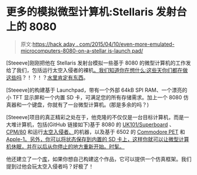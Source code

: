 # 更多的模拟微型计算机:Stellaris 发射台上的 8080

> 原文:[https://hack aday . com/2015/04/10/even-more-emulated-microcomputers-8080-on-a-stellar is-launch pad/](https://hackaday.com/2015/04/10/even-more-emulated-microcomputers-8080-on-a-stellaris-launchpad/)

[Steeeve]刚刚把他在 Stellaris 发射台模拟一些基于 8080 的微型计算机的工作发给了我们，包括运行太空入侵者的裸机[。我们知道你在想什么:](http://programmablehardware.blogspot.ie/2014/12/space-invaders.html)[这些天你们都在做这些吗](http://hackaday.com/2015/04/08/an-apple-emulator-on-an-arduino-uno/)？！？！？[水里肯定有东西](http://hackaday.com/2015/04/07/the-dan64-a-minimal-hardware-avr-microcomputer/)。

[Steeeve]的构建基于 Launchpad，带有一个外部 64kB SPI RAM、一个漂亮的小 TFT 显示屏和一个内置 SD 卡，可满足您的所有存储需求。加上一个 8080 仿真器和一个键盘，你就有了一台微型计算机。(那是多余的吗？)

[Steeeve]项目的真正精彩之处在于，他克隆的不仅仅是一台目标计算机，而是一大堆计算机，包括(GitHub 链接如下)基于 8080 的 [UK101/Superboard](https://github.com/jscrane/UK101) 、 [CPM/80](https://github.com/jscrane/cpm80) 和运行[太空入侵者、](https://github.com/jscrane/invaders)的机器，以及基于 6502 的 [Commodore PET](https://github.com/jscrane/PET) 和 [Apple-1。另外，你可以将状态保存到内置的 SD 卡上，这样你就可以让微型计算机休眠，并在以后从你停止的地方重新开始。时髦。](https://github.com/jscrane/Apple1)

他还建立了一个[库](https://github.com/jscrane/r65emu)，如果你想自己构建这个作品，它可以提供一个仿真框架。我们提到过他会玩太空入侵者吗？好极了！